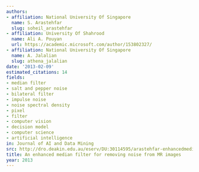 ```yaml
---
authors:
- affiliation: National University Of Singapore
  name: S. Arastehfar
  slug: soheil_arastehfar
- affiliation: University Of Shahrood
  name: Ali A. Pouyan
  url: https://academic.microsoft.com/author/153802327/
- affiliation: National University Of Singapore
  name: A. Jalalian
  slug: athena_jalalian
date: '2013-02-09'
estimated_citations: 14
fields:
- median filter
- salt and pepper noise
- bilateral filter
- impulse noise
- noise spectral density
- pixel
- filter
- computer vision
- decision model
- computer science
- artificial intelligence
in: Journal of AI and Data Mining
src: http://dro.deakin.edu.au/eserv/DU:30114595/arastehfar-enhancedmedian-2013.pdf
title: An enhanced median filter for removing noise from MR images
year: 2013
---
```

